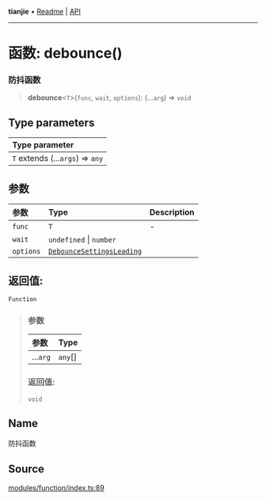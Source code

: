 **tianjie** • [Readme](../README.md) \| [API](../globals.md)

***

# 函数: debounce()

### 防抖函数

<a id="undefined" name="undefined"></a>

> **debounce**\<`T`\>(`func`, `wait`, `options`): (...`arg`) => `void`

## Type parameters

| Type parameter |
| :------ |
| `T` extends (...`args`) => `any` |

## 参数

| 参数 | Type | Description |
| :------ | :------ | :------ |
| `func` | `T` | - |
| `wait` | `undefined` \| `number` |  |
| `options` | [`DebounceSettingsLeading`](../interfaces/DebounceSettingsLeading.md) |  |

## 返回值:

`Function`

> ### 参数
>
> | 参数 | Type |
> | :------ | :------ |
> | ...`arg` | `any`[] |
>
> ### 返回值:
>
> `void`
>

## Name

防抖函数

## Source

[modules/function/index.ts:89](https://github.com/hacxy/tianjie/blob/d8e0c69da942f3f57ac0eaed6b9408be5dbb0c36/src/modules/function/index.ts#L89)
